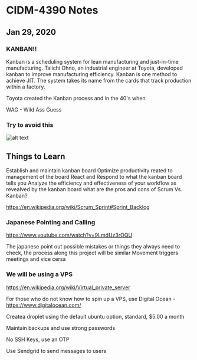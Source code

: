 # CIDM-4390 Notes
## Jan 29, 2020

### KANBAN!!
Kanban is a scheduling system for lean manufacturing and just-in-time manufacturing. Taiichi Ohno, an industrial engineer at Toyota, developed kanban to improve manufacturing efficiency. Kanban is one method to achieve JIT. The system takes its name from the cards that track production within a factory.

Toyota created the Kanban process and in the 40's when 

WAG - Wild Ass Guess
### Try to avoid this
![alt text](https://i.kym-cdn.com/photos/images/newsfeed/000/475/749/fd8.jpg)

## Things to Learn
Establish and maintain kanban board
Optimize productivity reated to management of the board
React and Respond to what the kanban board tells you
Analyze the efficiency and effectiveness of your workflow as revealved by the kanban board
what are the pros and cons of Scrum Vs. Kanban?

https://en.wikipedia.org/wiki/Scrum_Sprint#Sprint_Backlog

### Japanese Pointing and Calling
https://www.youtube.com/watch?v=9LmdUz3rOQU 

The japanese point out possible mistakes or things they always need to check, the process along this project will be similar
Movement triggers meetings and vice cersa

### We will be using a VPS  
https://en.wikipedia.org/wiki/Virtual_private_server


For those who do not know how to spin up a VPS, use Digital Ocean - https://www.digitalocean.com/

Createa droplet using the default ubuntu option, standard, $5.00 a month

Maintain backups and use strong passwords

No SSH Keys, use an OTP

Use Sendgrid to send messages to users


